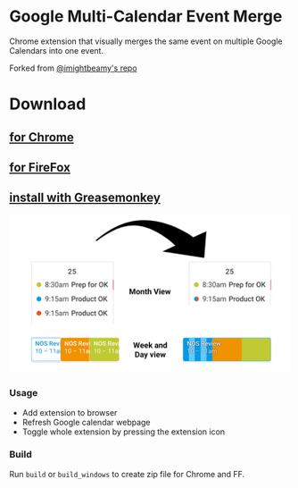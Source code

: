 Google Multi-Calendar Event Merge
=========================

Chrome extension that visually merges the same event on multiple Google Calendars into one event.

Forked from [@imightbeamy's repo](https://github.com/imightbeamy/gcal-multical-event-merge)

# Download
## [for Chrome](https://chrome.google.com/webstore/detail/event-merge-for-google-ca/idehaflielbgpaokehlhidbjlehlfcep)
## [for FireFox](https://addons.mozilla.org/en-US/firefox/addon/google-cal-event-merge/)
## [install with Greasemonkey](https://github.com/hcawn/gcal-multical-event-merge/raw/master/events.user.js)

![examples](images/examples.jpg)

### Usage

- Add extension to browser
- Refresh Google calendar webpage
- Toggle whole extension by pressing the extension icon

### Build

Run `build` or `build_windows` to create zip file for Chrome and FF.